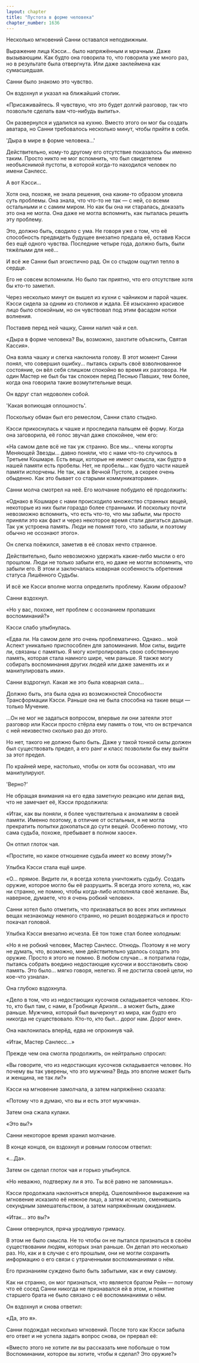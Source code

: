 ```yaml
---
layout: chapter
title: "Пустота в форме человека"
chapter_number: 1636
---
```




Несколько мгновений Санни оставался неподвижным.

Выражение лица Кэсси... было напряжённым и мрачным. Даже вызывающим. Как будто она говорила то, что говорила уже много раз, но в результате была отвергнута. Или даже заклеймена как сумасшедшая.

Санни было знакомо это чувство.

Он вздохнул и указал на ближайший столик.

«Присаживайтесь. Я чувствую, что это будет долгий разговор, так что позвольте сделать вам что-нибудь выпить».

Он развернулся и удалился на кухню. Вместо этого он мог бы создать аватара, но Санни требовалось несколько минут, чтобы прийти в себя.

'Дыра в мире в форме человека...'

Действительно, кому-то другому его отсутствие показалось бы именно таким. Просто никто не мог вспомнить, что был свидетелем необъяснимой пустоты, в которой когда-то находился человек по имени Санлесс.

А вот Кэсси...

Хотя она, похоже, не знала решения, она каким-то образом уловила суть проблемы. Она знала, что что-то не так — с ней, со всеми остальными и с самим миром. Но как бы она ни старалась, доказать это она не могла. Она даже не могла вспомнить, как пыталась решить эту проблему.

Это, должно быть, сводило с ума. Не говоря уже о том, что её способность предвидеть будущее внезапно предала её, оставив Кэсси без ещё одного чувства. Последние четыре года, должно быть, были тяжёлыми для неё...

И всё же Санни был эгоистично рад. Он со стыдом ощутил тепло в сердце.

Его не совсем вспомнили. Но было так приятно, что его отсутствие хотя бы кто-то заметил.

Через несколько минут он вышел из кухни с чайником и парой чашек. Кэсси сидела за одним из столиков и ждала. Её изысканно красивое лицо было спокойным, но он чувствовал под этим фасадом нотки волнения.

Поставив перед ней чашку, Санни налил чай и сел.

«Дыра в форме человека? Вы, возможно, захотите объяснить, Святая Кассия».

Она взяла чашку и слегка наклонила голову. В этот момент Санни понял, что совершил ошибку... пытаясь скрыть своё взволнованное состояние, он вёл себя слишком спокойно во время их разговора. Ни один Мастер не был бы так спокоен перед Песнью Павших, тем более, когда она говорила такие возмутительные вещи.

Он вдруг стал недоволен собой.

'Какая вопиющая оплошность'.

Поскольку обман был его ремеслом, Санни стало стыдно.

Кэсси прикоснулась к чашке и проследила пальцем её форму. Когда она заговорила, её голос звучал даже спокойнее, чем его:

«На самом деле всё не так уж странно. Все мы... члены когорты Меняющей Звезды... давно поняли, что с нами что-то случилось в Третьем Кошмаре. Есть вещи, которые не имеют смысла, как будто в нашей памяти есть пробелы. Нет, не пробелы... как будто части нашей памяти испорчены. Не так, как в Вечной Пустоте, а скорее очень обыденно. Как это бывает со старыми коммуникаторами».

Санни молча смотрел на неё. Его молчание побудило её продолжить:

«Однако в Кошмаре с нами происходило множество странных вещей, некоторые из них были гораздо более странными. И поскольку почти невозможно вспомнить, что есть что-то, что мы забыли, мы просто приняли это как факт и через некоторое время стали двигаться дальше. Так уж устроена память. Люди не помнят того, что забыли, и поэтому обычно не осознают этого».

Он слегка поёжился, заметив в её словах нечто странное.

Действительно, было невозможно удержать какие-либо мысли о его прошлом. Люди не только забыли его, но даже не могли вспомнить, что забыли его. В этом и заключалась коварная особенность обретения статуса Лишённого Судьбы.

И всё же Кэсси вполне могла определить проблему. Каким образом?

Санни вздохнул.

«Но у вас, похоже, нет проблем с осознанием пропавших воспоминаний?»

Кэсси слабо улыбнулась.

«Едва ли. На самом деле это очень проблематично. Однако... мой Аспект уникально приспособлен для запоминания. Мои силы, видите ли, связаны с памятью. Я могу контролировать свою собственную память, которая стала намного шире, чем раньше. Я также могу собирать воспоминания других людей или даже заменять их и манипулировать ими».

Санни вздрогнул. Какая же это была коварная сила...

Должно быть, эта была одна из возможностей Способности Трансформации Кэсси. Раньше она не была способна на такие вещи — только Мучение.

...Он не мог не задаться вопросом, впервые ли они затеяли этот разговор или Кэсси просто стёрла ему память о том, что он встречался с ней неизвестно сколько раз до этого.

Но нет, такого не должно было быть. Даже у такой тонкой силы должен был существовать предел, а его ранг и класс позволили бы ему выйти за этот предел.

По крайней мере, настолько, чтобы он хотя бы осознавал, что им манипулируют.

'Верно?'

Не обращая внимания на его едва заметную реакцию или делая вид, что не замечает её, Кэсси продолжила:

«Итак, как вы поняли, я более чувствительна к аномалиям в своей памяти. Именно поэтому, в отличие от остальных, я не могла прекратить попытки докопаться до сути вещей. Особенно потому, что сама судьба, похоже, пребывает в полном хаосе».

Он отпил глоток чая.

«Простите, но какое отношение судьба имеет ко всему этому?»

Улыбка Кэсси стала ещё шире.

«О... прямое. Видите ли, я всегда хотела уничтожить судьбу. Создать оружие, которое могло бы её разрушить. Я всегда этого хотела, но, как ни странно, не помню, чтобы когда-либо исполняла своё желание. Вы, наверное, думаете, что я очень робкий человек».

Санни хотел было отметить, что признаваться во всех этих интимных вещах незнакомцу немного странно, но решил воздержаться и просто покачал головой.

Улыбка Кэсси внезапно исчезла. Её тон тоже стал более холодным:

«Но я не робкий человек, Мастер Санлесс. Отнюдь. Поэтому я не могу не думать, что, возможно, мне действительно удалось создать это оружие. Просто я этого не помню. В любом случае... я потратила годы, пытаясь собрать воедино недостающие кусочки и восстановить свою память. Это было... мягко говоря, нелегко. Я не достигла своей цели, но кое-что узнала».

Она глубоко вздохнула.

«Дело в том, что из недостающих кусочков складывается человек. Кто-то, кто был там, с нами, в Гробнице Ариэля... а может быть, даже раньше. Мужчина, который был вычеркнут из мира, как будто его никогда не существовало. Кто-то, кто был... дорог нам. Дорог мне».

Она наклонилась вперёд, едва не опрокинув чай.

«Итак, Мастер Санлесс...»

Прежде чем она смогла продолжить, он нейтрально спросил:

«Вы говорите, что из недостающих кусочков складывается человек. Но почему вы так уверены, что это мужчина? Ведь это вполне может быть и женщина, не так ли?»

Кэсси на мгновение замолчала, а затем напряжённо сказала:

«Потому что я думаю, что вы и есть этот мужчина».

Затем она сжала кулаки.

«Это вы?»

Санни некоторое время хранил молчание.

В конце концов, он вздохнул и ровным голосом ответил:

«...Да».

Затем он сделал глоток чая и горько улыбнулся.

«Но неважно, подтвержу ли я это. Ты всё равно не запомнишь».

Кэсси продолжала наклоняться вперёд. Ошеломлённое выражение на мгновение исказило её нежное лицо, а затем исчезло, сменившись секундным замешательством, а затем напряжённым ожиданием.

«Итак... это вы?»

Санни отвернулся, пряча уродливую гримасу.

В этом не было смысла. Не то чтобы он не пытался признаться в своём существовании людям, которых знал раньше. Он делал это несколько раз. Но, как и в случае с его прошлым, они не могли сохранить информацию о его связи с утраченными воспоминаниями о нём.

Его признаниям суждено было быть забытыми, как и ему самому.

Как ни странно, он мог признаться, что является братом Рейн — потому что её сосед Санни никогда не признавался ей в этом, и понятие старшего брата не было связано с её воспоминаниями о нём.

Он вздохнул и снова ответил:

«Да, это я».

Санни подождал несколько мгновений. После того как Кэсси забыла его ответ и не успела задать вопрос снова, он прервал её:

«Вместо этого не хотите ли вы рассказать мне побольше о том Воспоминании, которое вы хотите, чтобы я сделал? Это оружие?»

